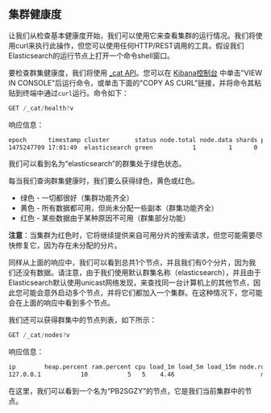 ## 集群健康度

让我们从检查基本健康度开始，我们可以使用它来查看集群的运行情况。我们将使用curl来执行此操作，但您可以使用任何HTTP/REST调用的工具。假设我们Elasticsearch的运行节点上打开一个命令shell窗口。

要检查群集健康度，我们将使用 [_cat API](../../09-cat-APIs/README.md)。您可以在 [Kibana控制台](https://www.elastic.co/guide/en/kibana/6.7/console-kibana.html) 中单击"VIEW IN CONSOLE"后运行命令，或单击下面的"COPY AS CURL"链接，并将命令其粘贴到终端中通过`curl`运行。命令如下：

```js
GET /_cat/health?v
```

响应信息：

```txt
epoch      timestamp cluster       status node.total node.data shards pri relo init unassign pending_tasks max_task_wait_time active_shards_percent
1475247709 17:01:49  elasticsearch green           1         1      0   0    0    0        0             0                  -                100.0%
```

我们可以看到名为“elasticsearch”的群集处于绿色状态。

每当我们查询群集健康时，我们要么获得绿色，黄色或红色。

- 绿色 - 一切都很好（集群功能齐全）
- 黄色 - 所有数据都可用，但尚未分配一些副本（群集功能齐全）
- 红色 - 某些数据由于某种原因不可用（群集部分功能）

**注意**：当集群为红色时，它将继续提供来自可用分片的搜索请求，但您可能需要尽快修复它，因为存在未分配的分片。

同样从上面的响应中，我们可以看到总共1个节点，并且我们有0个分片，因为我们还没有数据。请注意，由于我们使用默认群集名称（elasticsearch），并且由于Elasticsearch默认使用unicast网络发现，来查找同一台计算机上的其他节点，因此您可能会意外启动多个节点，并将它们都加入一个集群。在这种情况下，您可能会在上面的响应中看到多个节点。

我们还可以获得群集中的节点列表，如下所示：

```js
GET /_cat/nodes?v
```

响应信息：

```txt
ip        heap.percent ram.percent cpu load_1m load_5m load_15m node.role master name
127.0.0.1           10           5   5    4.46                        mdi      *      PB2SGZY
```

在这里，我们可以看到一个名为“PB2SGZY”的节点，它是我们当前集群中的节点。